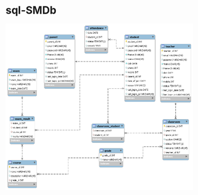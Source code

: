 # sql-SMDb
![ERR Diagram](https://github.com/KaranPatel-create/sql-SMDb/blob/main/Images/school.png)
